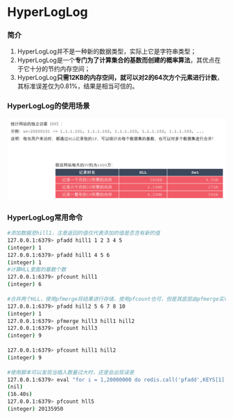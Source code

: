# HyperLogLog

### 简介

1. HyperLogLog并不是一种新的数据类型，实际上它是字符串类型； 
2. HyperLogLog是一个**专门为了计算集合的基数而创建的概率算法**，其优点在于它十分的节约内存空间； 
3. HyperLogLog**只需12KB的内存空间，就可以对2的64次方个元素进行计数**，其标准误差仅为0.81%，结果是相当可信的。

###  HyperLogLog的使用场景

![](pic\2.png)

### HyperLogLog常用命令

```bash
#添加数据至hill1，注意返回的值仅代表添加的值是否含有新的值
127.0.0.1:6379> pfadd hill1 1 2 3 4 5
(integer) 1
127.0.0.1:6379> pfadd hill1 4 5 6
(integer) 1
#计算HLL里面的基数个数
127.0.0.1:6379> pfcount hill1
(integer) 6

#合并两个HLL，使用pfmerge将结果进行存储，使用pfcount也可，但是其底层由pfmerge实现
127.0.0.1:6379> pfadd hill2 5 6 7 8 10
(integer) 1
127.0.0.1:6379> pfmerge hill3 hill1 hill2
127.0.0.1:6379> pfcount hill3
(integer) 9

127.0.0.1:6379> pfcount hill1 hill2
(integer) 9

#使用脚本可以发现当插入数量过大时，还是会出现误差
127.0.0.1:6379> eval "for i = 1,20000000 do redis.call('pfadd',KEYS[1],i) end" 1 "hll5"
(nil)
(16.40s)
127.0.0.1:6379> pfcount hll5
(integer) 20135950
```


